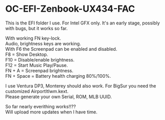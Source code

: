 # OC-EFI-Zenbook-UX434-FAC
This is the EFI folder I use. 
For Intel GFX only. It's an early stage, possibly with bugs, but it works so far.

With working FN key-lock.  
Audio, brightness keys are working.   
With F6 the Screenpad can be enabled and disabled.  
F8  = Show Desktop.  
F10 = Disable/enable brightness.  
F12 = Start Music Play/Pause.  
FN + A = Screenpad brightness.  
FN + Space = Battery health charging 80%/100%.  

I use Ventura DP3, Monterey should also work. For BigSur you need the customized AirportItlwm.kext.  
Please generate your own Serial, ROM, MLB UUID.  

So far nearly everithing works!!??   
Will upload more updates when I have time.  
